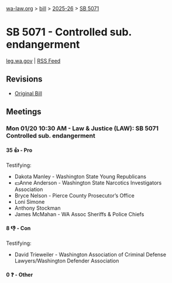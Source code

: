 [wa-law.org](/) > [bill](/bill/) > [2025-26](/bill/2025-26/) > [SB 5071](/bill/2025-26/sb/5071/)

# SB 5071 - Controlled sub. endangerment
[leg.wa.gov](https://app.leg.wa.gov/billsummary?BillNumber=5071&Year=2025&Initiative=false) | [RSS Feed](./rss.xml)

## Revisions
* [Original Bill](1/)

## Meetings
### Mon 01/20 10:30 AM - Law & Justice (LAW): SB 5071 Controlled sub. endangerment
#### 35 👍 - Pro
Testifying:
* Dakota Manley - Washington State Young Republicans
* 💵Anne Anderson - Washington State Narcotics Investigators Association
* Bryce Nelson - Pierce County Prosecutor’s Office
* Loni Simone
* Anthony Stockman
* James McMahan - WA Assoc Sheriffs & Police Chiefs

#### 8 👎 - Con
Testifying:
* David Trieweiler - Washington Association of Criminal Defense Lawyers/Washington Defender Association

#### 0 ❓ - Other

